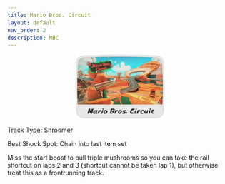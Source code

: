 ```yaml
---
title: Mario Bros. Circuit
layout: default
nav_order: 2
description: MBC
---
```


<p align="center">
  <img src="/assets/images/mario-bros-circuit-icon.png" alt="Mario Bros. Circuit Icon" width="200"/>
</p>

Track Type: Shroomer

Best Shock Spot: Chain into last item set

Miss the start boost to pull triple mushrooms so you can take the rail shortcut on laps 2 and 3 (shortcut cannot be taken lap 1), but otherwise treat this as a frontrunning track.
